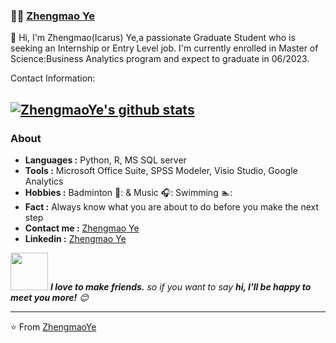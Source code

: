 ###  :man_technologist:  [Zhengmao Ye](https://github.com/ZhengmaoYe?tab=projects&type=beta)

👋 Hi, I'm Zhengmao(Icarus) Ye,a passionate Graduate Student who is seeking an Internship or Entry Level job. I'm currently enrolled in Master of Science:Business Analytics program and expect to graduate in 06/2023.

Contact Information:


[![ZhengmaoYe's github stats](https://imwnk-github-stats.vercel.app/api?username=ZhengmaoYe&show_icons=true&title_color=fff&icon_color=79ff97&text_color=9f9f9f&bg_color=151515)](https://github.com/ZhengmaoYe)
---------------------------------------------------------------------------------------------------------------------------------------------------------------------------------


### About
 
-  **Languages :** Python, R, MS SQL server
-  **Tools :** Microsoft Office Suite, SPSS Modeler, Visio Studio, Google Analytics
-  **Hobbies :** Badminton 🏸: & Music 🎧: Swimming 🏊:
-  **Fact :** Always know what you are about to do before you make the next step
-  **Contact me :** [Zhengmao Ye](mailto:zhengmao.ye@du.edu) 
-  **Linkedin :**  [Zhengmao Ye](https://www.linkedin.com/in/zhengmao-ye/)


<img src="https://media.giphy.com/media/83fyexxXoSG64AezXV/giphy.gif" width="60"> <em><b>I love to make friends.</b> so if you want to say <b>hi, I'll be happy to meet you more!</b> 😊</em>


---
⭐️ From [ZhengmaoYe](https://github.com/ZhengmaoYe)
